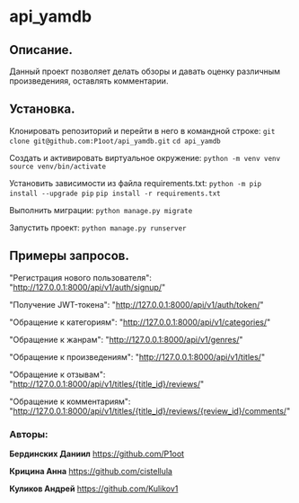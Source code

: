 # api_yamdb

## Описание.

Данный проект позволяет делать обзоры и давать оценку различным произведенияя, оставлять комментарии.

## Установка.

Клонировать репозиторий и перейти в него в командной строке:
`git clone git@github.com:P1oot/api_yamdb.git`
`cd api_yamdb`

Cоздать и активировать виртуальное окружение:
`python -m venv venv`
`source venv/bin/activate`

Установить зависимости из файла requirements.txt:
`python -m pip install --upgrade pip`
`pip install -r requirements.txt`

Выполнить миграции:
`python manage.py migrate`

Запустить проект:
`python manage.py runserver`

## Примеры запросов.

"Регистрация нового пользователя": "http://127.0.0.1:8000/api/v1/auth/signup/"

"Получение JWT-токена": "http://127.0.0.1:8000/api/v1/auth/token/"

"Обращение к категориям": "http://127.0.0.1:8000/api/v1/categories/"

"Обращение к жанрам": "http://127.0.0.1:8000/api/v1/genres/"

"Обращение к произведениям": "http://127.0.0.1:8000/api/v1/titles/"

"Обращение к отзывам": "http://127.0.0.1:8000/api/v1/titles/{title_id}/reviews/"

"Обращение к комментариям": "http://127.0.0.1:8000/api/v1/titles/{title_id}/reviews/{review_id}/comments/"

### Авторы:

**Бердинских Даниил** https://github.com/P1oot

**Крицина Анна** https://github.com/cistellula

**Куликов Андрей** https://github.com/Kulikov1
